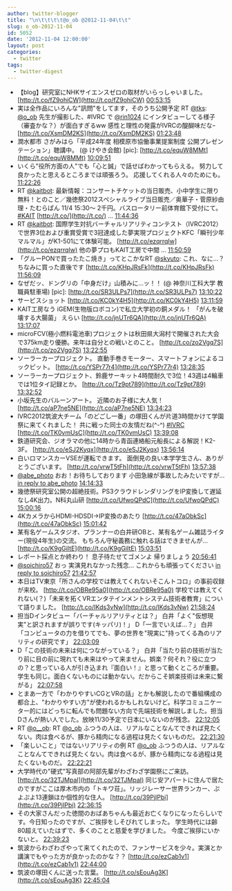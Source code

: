 ```yaml
---
author: twitter-blogger
title: "\n\t\t\t\t@o_ob @2012-11-04\t\t"
slug: o_ob-2012-11-04
id: 5052
date: '2012-11-04 12:00:00'
layout: post
categories:
  - twitter
tags:
  - twitter-digest
---
```


*   【blog】研究室にNHKサイエンスゼロの取材がいらっしゃいました。 [http://t.co/fZ9ohiCW](http://t.co/fZ9ohiCW) [00:53:15](http://twitter.com/o_ob/statuses/264757138671415296)
*   実は全作品にいろんな"訊問"をしてます，そのうち公開予定 RT [@tks](http://twitter.com/tks): [@o_ob](http://twitter.com/o_ob) 先生が撮影した、#IVRC で [@rin1024](http://twitter.com/rin1024) にインタビューしてる様子（審査かな？）が面白すぎるww 感性と理性の発露がIVRCの醍醐味だなｰ [http://t.co/XsmDM2KS](http://t.co/XsmDM2KS) [01:23:48](http://twitter.com/o_ob/statuses/264764827124252672)
*   潤水都市 さがみはら「平成24年度 相模原市協働事業提案制度 公開プレゼンテーション」聴講中。 (@ けやき会館) [pic]: [http://t.co/equW8MMt](http://t.co/equW8MMt) [10:09:51](http://twitter.com/o_ob/statuses/264897211677151232)
*   いくら"役所方面の人"でも「心と誠」で話せばわかってもらえる。 努力して良かったと思えるところまでは頑張ろう。 応援してくれる人々のためにも。 [11:22:26](http://twitter.com/o_ob/statuses/264915477162250240)
*   RT [@kaitbot](http://twitter.com/kaitbot): 最新情報：コンサートチケットの当日販売、小中学生に限り無料！とのこと／幾徳祭2012スペシャルライブ当日販売／奥華子・菅原紗由理・たむらぱん 11/4 15:30～ 2千円。バスロータリー前体育館下受付にて。 [#KAIT](http://search.twitter.com/search?q=%23KAIT) [http://t.co/](http://t.co/) ... [11:44:36](http://twitter.com/o_ob/statuses/264921057356570624)
*   RT [@kaitbot](http://twitter.com/kaitbot): 国際学生対抗バーチャルリアリティコンテスト（IVRC2012）で世界3位および重賞受賞で3冠達成した夢実現プロジェクトKFC「瞬刊少年マルマル」がK1-501にて体験可能。 [http://t.co/ezqrrqIw](http://t.co/ezqrrqIw) 他の夢プロもKAIT工房で中間 ... [11:50:59](http://twitter.com/o_ob/statuses/264922662999035904)
*   「グルーPONで買ったたこ焼き」ってとこかなRT [@skyuto](http://twitter.com/skyuto): これ、なに...？ちなみに買った直後です [http://t.co/KHpJRsFk](http://t.co/KHpJRsFk) [11:56:09](http://twitter.com/o_ob/statuses/264923964990713856)
*   なぜだッ、ドングリの「中身だけ」山積みに...ッ！！ (@ 神奈川工科大学 教職員駐車場) [pic]: [http://t.co/SR3ULPs7](http://t.co/SR3ULPs7) [13:10:22](http://twitter.com/o_ob/statuses/264942638766120960)
*   サービスショット [http://t.co/KC0kY4H5](http://t.co/KC0kY4H5) [13:11:59](http://twitter.com/o_ob/statuses/264943043650662400)
*   KAIT工房なう iGEM(生物版ロボコン)で私立大学初の銅メダル！ 「がんを破壊する大腸菌」 えらい [http://t.co/jnUTr6QA](http://t.co/jnUTr6QA) [13:17:07](http://twitter.com/o_ob/statuses/264944336238673921)
*   microFCV(極小燃料電池車)プロジェクトは秋田県大潟村で開催された大会で375km走り優勝。来年は自分との戦いとのこと。 [http://t.co/zo2Vgq7S](http://t.co/zo2Vgq7S) [13:22:55](http://twitter.com/o_ob/statuses/264945797790060544)
*   ソーラーカープロジェクト。 直動手巻きモーター、スマートフォンによるコックピット。 [http://t.co/YSPr77r4](http://t.co/YSPr77r4) [13:28:35](http://twitter.com/o_ob/statuses/264947220909023232)
*   ソーラーカープロジェクト、鈴鹿サーキット4時間耐久で3位！43週は4輪車では1位タイ記録とか。 [http://t.co/Tz9pt789](http://t.co/Tz9pt789) [13:32:52](http://twitter.com/o_ob/statuses/264948299105185792)
*   小坂先生のバルーンアート。 近隣のお子様に大人気！ [http://t.co/aP7ne5NE](http://t.co/aP7ne5NE) [13:34:23](http://twitter.com/o_ob/statuses/264948684532371456)
*   IVRC2012筑波大チーム「のどごし一番」の塚田くんが片道3時間かけて学園祭に来てくれました！ 共に戦った同士の友情だね(^-^) [#IVRC](http://search.twitter.com/search?q=%23IVRC) [http://t.co/TK0vmUsC](http://t.co/TK0vmUsC) [13:39:08](http://twitter.com/o_ob/statuses/264949877669244929)
*   鉄道研究会、ジオラマの他に14時から青函連絡船元船長による解説！K2-3F。 [http://t.co/eSJ2Kyqx](http://t.co/eSJ2Kyqx) [13:56:14](http://twitter.com/o_ob/statuses/264954180991582209)
*   白いロマンスカーVSEが運転できます。 面倒見の良い本学学生さん、ありがとうございます。 [http://t.co/vrwT5tFh](http://t.co/vrwT5tFh) [13:57:38](http://twitter.com/o_ob/statuses/264954532281319424)
*   [@abe_photo](http://twitter.com/abe_photo) おお！お待ちしております 小田急線が事故したみたいですが... [in reply to abe_photo](http://twitter.com/abe_photo/statuses/264953553892818944) [14:14:33](http://twitter.com/o_ob/statuses/264958792880508928)
*   幾徳祭研究室公開の超絶技術。PS3クラウドレンダリングをIP変換して遅延なし4K出力。N科丸山研 [http://t.co/UfwoQPdC](http://t.co/UfwoQPdC) [15:00:16](http://twitter.com/o_ob/statuses/264970294974898176)
*   4KカメラからHDMI-HDSDI→IP変換のあたり [http://t.co/47aObkSc](http://t.co/47aObkSc) [15:01:42](http://twitter.com/o_ob/statuses/264970656884604929)
*   某有名ゲームスタジオ、プランナーの白井研OBと、某有名ゲーム雑誌ライター(現役4年生)の交流。 もちろん守秘義務に触れる話はできませんが... [http://t.co/K9gGiItE](http://t.co/K9gGiItE) [15:03:51](http://twitter.com/o_ob/statuses/264971198679633921)
*   レポート採点とか終わり！ 息子待たせてゴメンよ 帰りましょう [20:56:41](http://twitter.com/o_ob/statuses/265059992162410496)
*   [@soichiro57](http://twitter.com/soichiro57) おっ 実演見れなかった残念... これからも頑張ってください [in reply to soichiro57](http://twitter.com/soichiro57/statuses/265065415204536321) [21:42:57](http://twitter.com/o_ob/statuses/265071634870841344)
*   本日はTV東京「所さんの学校では教えてくれないそこんトコロ」の事前収録が来校。 [http://t.co/OBRe95a0](http://t.co/OBRe95a0) 学校では教えてくれない(？)「未来を拓くVRエンタテインメントシステム技術者教育」について語りました。 [http://t.co/IKds3vNw](http://t.co/IKds3vNw) [21:58:24](http://twitter.com/o_ob/statuses/265075523133243394)
*   担当Dインタビュー「バーチャルリアリティとは？」 白井「よく"仮想現実"と訳されますが誤りです(キッパリ)！」 D「一言でいえば...？」 白井「コンピュータの力を借りてでも、夢の世界を"現実に"持ってくる為のリアリティの研究です」 [22:03:09](http://twitter.com/o_ob/statuses/265076717956255744)
*   D「この技術の未来は何につながっている？」 白井「当たり前の技術が当たり前に目の前に現れても未来はやって来ません。娯楽？何それ？役に立つの？と思っている人が引き込まれ『面白い！』と思って動くところが重要。学生も同じ。面白くないものには動かない。だからこそ娯楽技術は未来に繋がる」 [22:07:58](http://twitter.com/o_ob/statuses/265077933402648576)
*   とまあ一方で「わかりやすいCGとVRの話」とかも解説したので番組構成の都合上、"わかりやすい方"が使われるかもしれないけど。科学コミュニケーター的にはどっちに転んでも問題ない方向で先端技術を解説しました。担当Dさんが熱い人でした。放映11/30予定で日本にいないのが残念。 [22:12:05](http://twitter.com/o_ob/statuses/265078969676754944)
*   RT [@o__ob](http://twitter.com/o__ob): RT [@o_ob](http://twitter.com/o_ob) ふつうの人は、リアルなことなんてできれば見たくない。肉は食べるが、豚から精肉になる過程は見たくないものだ。 [22:21:30](http://twitter.com/o_ob/statuses/265081336002387968)
*   「楽しいこと」ではないリアリティの例 RT [@o_ob](http://twitter.com/o_ob) ふつうの人は、リアルなことなんてできれば見たくない。肉は食べるが、豚から精肉になる過程は見たくないものだ。 [22:22:21](http://twitter.com/o_ob/statuses/265081550432006145)
*   大学時代の"硬式"写真部の阿部先輩がわざわざ学園祭にご来訪。 [http://t.co/32TJMpaI](http://t.co/32TJMpaI) 同じ安アパートに住んで居たのですがここは厚木市内の「トキワ荘」。リッジレーサー世界ランカー、ぷよぷよ13連鎖ほか個性的な住人。 [http://t.co/39PjIPbi](http://t.co/39PjIPbi) [22:36:15](http://twitter.com/o_ob/statuses/265085049764978688)
*   その大家さんだった徳間のおばあちゃんも最近お亡くなりになったらしいです。今日知ったのですが、ご挨拶をしそびれてしまった。 学生時代には齢80超えていたはずで、多くのことと慈愛を学びました。 今度ご挨拶にいかないと。 [22:39:23](http://twitter.com/o_ob/statuses/265085839674056704)
*   筑波からわざわざやって来てくれたので、ファンサービスを少々。実演とか講演でもやった方が良かったのかな？？ [http://t.co/ezCab1v1](http://t.co/ezCab1v1) [22:44:00](http://twitter.com/o_ob/statuses/265086997113229312)
*   筑波の塚田くんに送った言葉。 [http://t.co/sEouAg3K](http://t.co/sEouAg3K) [22:45:04](http://twitter.com/o_ob/statuses/265087265770962946)
